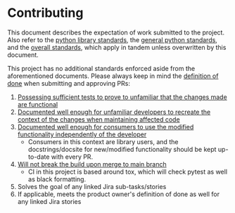 # Contributing

This document describes the expectation of work submitted to the project. Also refer to the [python library standards](https://github.com/haptemy-consulting/hptstandards/blob/main/project_standards/python_libraries.md), the [general python standards](https://github.com/haptemy-consulting/hptstandards/blob/main/project_standards/python_general.md), and the [overall standards](https://github.com/haptemy-consulting/hptstandards/blob/main/project_standards/general_standards.md), which apply in tandem unless overwritten by this document.

This project has no additional standards enforced aside from the aforementioned documents. Please always keep in mind the [definition of done](https://github.com/haptemy-consulting/hptstandards/blob/main/project_standards/general_standards.md#definition-of-done) when submitting and approving PRs:

1. [Possessing sufficient tests to prove to unfamiliar that the changes made are functional](https://github.com/haptemy-consulting/hptstandards/blob/main/project_standards/general_standards.md#testing)
2. [Documented well enough for unfamiliar developers to recreate the context of the changes when maintaining affected code](https://github.com/haptemy-consulting/hptstandards/blob/main/project_standards/general_standards.md#context-documentation)
3. [Documented well enough for consumers to use the modified functionality independently of the developer](https://github.com/haptemy-consulting/hptstandards/blob/main/project_standards/general_standards.md#consumer-facing-documentation)
    - Consumers in this context are library users, and the docstrings/docsite for new/modified functionality should be kept up-to-date with every PR.
4. [Will not break the build upon merge to main branch](https://github.com/haptemy-consulting/hptstandards/blob/main/project_standards/general_standards.md#version-control)
    - CI in this project is based around tox, which will check pytest as well as black formatting.
5. Solves the goal of any linked Jira sub-tasks/stories
6. If applicable, meets the product owner's definition of done as well for any linked Jira stories
